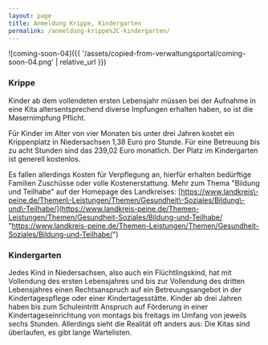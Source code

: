 ```yaml
---
layout: page
title: Anmeldung Krippe, Kindergarten
permalink: /anmeldung-krippe%2C-kindergarten/
---
```


![coming-soon-04]({{ '/assets/copied-from-verwaltungsportal/coming-soon-04.png' | relative_url }})

### Krippe


Kinder ab dem vollendeten ersten Lebensjahr müssen bei der Aufnahme in eine Kita altersentsprechend diverse Impfungen erhalten haben, so ist die Masernimpfung Pflicht.



Für Kinder im Alter von vier Monaten bis unter drei Jahren kostet ein Krippenplatz in Niedersachsen 1,38 Euro pro Stunde. Für eine Betreuung bis zu acht Stunden sind das 239,02 Euro monatlich. Der Platz im Kindergarten ist generell kostenlos.



Es fallen allerdings Kosten für Verpflegung an, hierfür erhalten bedürftige Familien Zuschüsse oder volle Kostenerstattung. Mehr zum Thema "Bildung und Teilhabe" auf der Homepage des Landkreises: [https://www.landkreis\-peine.de/Themen\-Leistungen/Themen/Gesundheit\-Soziales/Bildung\-und\-Teilhabe/](https://www.landkreis-peine.de/Themen-Leistungen/Themen/Gesundheit-Soziales/Bildung-und-Teilhabe/ "https://www.landkreis-peine.de/Themen-Leistungen/Themen/Gesundheit-Soziales/Bildung-und-Teilhabe/")



### Kindergarten


Jedes Kind in Niedersachsen, also auch ein Flüchtlingskind, hat mit Vollendung des ersten Lebensjahres und bis zur Vollendung des dritten Lebensjahres einen Rechtsanspruch auf ein Betreuungsangebot in der Kindertagespflege oder einer Kindertagesstätte. Kinder ab drei Jahren haben bis zum Schuleintritt Anspruch auf Förderung in einer Kindertageseinrichtung von montags bis freitags im Umfang von jeweils sechs Stunden. Allerdings sieht die Realität oft anders aus: Die Kitas sind überlaufen, es gibt lange Wartelisten.


